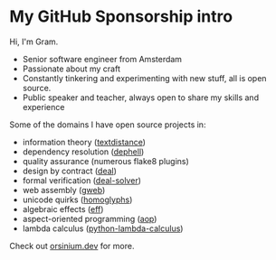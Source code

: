 # My GitHub Sponsorship intro

Hi, I'm Gram.

+ Senior software engineer from Amsterdam
+ Passionate about my craft
+ Constantly tinkering and experimenting with new stuff, all is open source.
+ Public speaker and teacher, always open to share my skills and experience

Some of the domains I have open source projects in:

+ information theory ([textdistance](https://github.com/life4/textdistance))
+ dependency resolution ([dephell](https://github.com/dephell/dephell))
+ quality assurance (numerous flake8 plugins)
+ design by contract ([deal](https://github.com/life4/deal))
+ formal verification ([deal-solver](https://github.com/orsinium-labs/deal-solver))
+ web assembly ([gweb](https://github.com/life4/gweb))
+ unicode quirks ([homoglyphs](https://github.com/life4/homoglyphs))
+ algebraic effects ([eff](https://github.com/orsinium-labs/eff))
+ aspect-oriented programming ([aop](https://github.com/orsinium-labs/aop))
+ lambda calculus ([python-lambda-calculus](https://github.com/orsinium-labs/python-lambda-calculus))

Check out [orsinium.dev](https://orsinium.dev/) for more.
